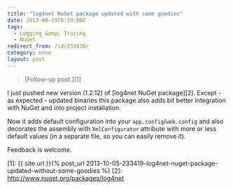 ```yaml
---
title: "log4net NuGet package updated with some goodies"
date: 2013-09-19T6:19:00Z
tags:
  - Logging &amp; Tracing
  - NuGet
redirect_from: /id/233416/
category: none
layout: post
---
```

> [Follow-up post.][1]

I just pushed new version (1.2.12) of [log4net NuGet package][2]. Except - as expected - updated binaries this package also adds bit better integration with NuGet and into project installation.

<!-- excerpt -->

Now it adds default configuration into your `app.config`/`web.config` and also decorates the assembly with `XmlConfigurator` attribute with more or less default values (in a separate file, so you can easily remove it).

Feedback is welcome.

[1]: {{ site.url }}{% post_url 2013-10-05-233419-log4net-nuget-package-updated-without-some-goodies %}
[2]: http://www.nuget.org/packages/log4net